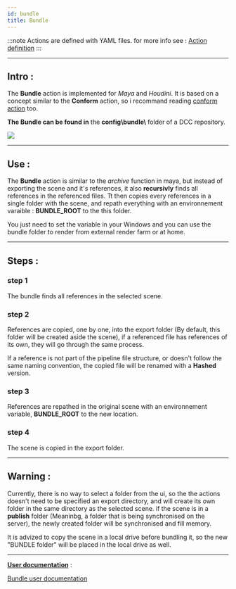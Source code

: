 ```yaml
---
id: bundle
title: Bundle
---
```


:::note
Actions are defined with YAML files. for more info see : [Action definition](../Client/action-definition.mdx)
:::

---

## Intro :

The **Bundle** action is implemented for _Maya_ and _Houdini_. It is based on a concept similar to the **Conform** action, so i recommand reading [conform action](.\conform.md) too.

**The Bundle can be found in** the **config\bundle\\** folder of a DCC repository.

![](/img/bundle_location.png)

---

## Use :

The **Bundle** action is similar to the _archive_ function in maya, but instead of exporting the scene and it's references, it also **recursivly** finds all references in the referenced files. Tt then copies every references in a single folder with the scene, and repath everything with an environnement varaible : **BUNDLE_ROOT** to the this folder.

You just need to set the variable in your Windows and you can use the bundle folder to render from external render farm or at home.

---

## Steps :

### step 1

The bundle finds all references in the selected scene.

### step 2

References are copied, one by one, into the export folder (By default, this folder will be created aside the scene), if a referenced file has references of its own, they will go through the same process.

If a reference is not part of the pipeline file structure, or doesn't follow the same naming convention, the copied file will be renamed with a **Hashed** version.

### step 3

References are repathed in the original scene with an environnement variable, **BUNDLE_ROOT** to the new location.

### step 4

The scene is copied in the export folder.

---

## Warning :

Currently, there is no way to select a folder from the ui, so the the actions doesn't need to be specified an export directory, and will create its own folder in the same directory as the selected scene. if the scene is in a **publish** folder (Meaninbg, a folder that is being synchronised on the server), the newly created folder will be synchronised and fill memory.

It is advized to copy the scene in a local drive before bundling it, so the new "BUNDLE folder" will be placed in the local drive as well.

---

<u><b>User documentation</b></u> :

[Bundle user documentation](../../../user/action.md)
